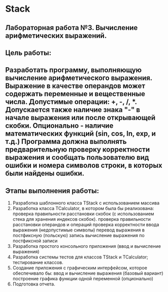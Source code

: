 # Stack
Лабораторная работа №3. Вычисление арифметических выражений.
-----------------------------------------------
Цель работы: 
-----------------------------------------------
Разработать программу, выполняющую вычисление арифметического выражения. Выражение в качестве операндов может содержать переменные и вещественные числа. Допустимые операции: +, -, /, *. Допускается также наличие знака "-" в начале выражения или после открывающей скобки. Опционально - наличие математических функций (sin, соs, ln, exp, и т.д.) Программа должна выполнять предварительную проверку корректности выражения и сообщать пользователю вид ошибки и номера символов строки, в которых были найдены ошибки.
-----------------------------------------------
Этапы выполнения работы:
-----------------------------------------------
1) Разработка шаблонного класса TStack с использованием массива
2) Разработка класса TCalculator, в котором была бы реализована:
проверка правильности расстановки скобок (с использованием стека для хранения индексов скобок).
проверка правильности расстановки операндов и операций
проверка корректности ввода выражения (недопустимые символы)
перевод выражения в постфиксную (польскую) запись
вычисление выражения по постфиксной записи
3) Разработка простого консольного приложения (ввод и вычисление выражения)
4) Разработка системы тестов для классов TStack и TCalculator; тестирование классов.
5) Создание приложения с графическим интерфейсом, которое обеспечивало бы:
ввод и вычисление выражения (базовый вариант)
построение графика функции одной переменной (опционально)
6) Подготовка отчета.
